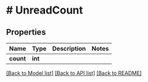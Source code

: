 # # UnreadCount

## Properties

Name | Type | Description | Notes
------------ | ------------- | ------------- | -------------
**count** | **int** |  | 

[[Back to Model list]](../../README#documentation-for-models) [[Back to API list]](../../README#documentation-for-api-endpoints) [[Back to README]](../../README)


